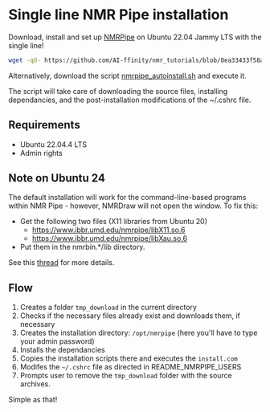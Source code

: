 # Single line NMR Pipe installation

Download, install and set up [NMRPipe](https://spin.niddk.nih.gov/bax/NMRPipe/) on Ubuntu 22.04 Jammy LTS with the single line!

```sh
wget -qO- https://github.com/AI-ffinity/nmr_tutorials/blob/8ea33433f58a31e45138687217b24309d5c2ef2f/NMR_Pipe/nmrpipe_autoinstall.sh | bash
```

Alternatively, download the script [nmrpipe_autoinstall.sh](./nmrpipe_autoinstall.sh) and execute it. 

The script will take care of downloading the source files, installing dependancies, and the post-installation modifications of the ~/.cshrc file.

## Requirements
* Ubuntu 22.04.4 LTS
* Admin rights

## Note on Ubuntu 24
The default installation will work for the command-line-based programs within NMR Pipe - however, NMRDraw will not open the window. To fix this: 
* Get the following two files (X11 libraries from Ubuntu 20)
  * https://www.ibbr.umd.edu/nmrpipe/libX11.so.6
  * https://www.ibbr.umd.edu/nmrpipe/libXau.so.6
* Put them in the nmrbin.*/lib directory.

See this [thread](https://groups.io/g/nmrpipe/topic/99567785) for more details.

## Flow
1. Creates a folder `tmp_download` in the current directory
2. Checks if the necessary files already exist and downloads them, if necessary
3. Creates the installation directory: `/opt/nmrpipe` (here you'll have to type your admin password)
4. Installs the dependancies
5. Copies the installation scripts there and executes the `install.com`
6. Modifes the `~/.cshrc` file as directed in README_NMRPIPE_USERS
7. Prompts user to remove the `tmp_download` folder with the source archives.

Simple as that!





